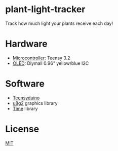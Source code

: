 # plant-light-tracker

Track how much light your plants receive each day!

# Hardware

- [Microcontroller][teensy]: Teensy 3.2
- [OLED][oled]: Diymall 0.96" yellow/blue I2C

# Software

- [Teensyduino][teensyduino]
- [u8g2][u8g2] graphics library
- [Time][time] library

# License

[MIT][license]

[oled]: http://www.diymalls.com/OLED/0.96-blue-and-yellow-oled-display
[teensy]: https://www.pjrc.com/store/teensy32.html
[teensyduino]: https://www.pjrc.com/teensy/td_download.html
[u8g2]: https://github.com/olikraus/u8g2
[time]: https://github.com/PaulStoffregen/Time
[license]: https://clairenord.com/mitlicense
